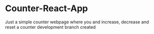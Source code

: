 # Counter-React-App

Just a simple counter webpage where you and increase, decrease and reset a counter
development branch created
